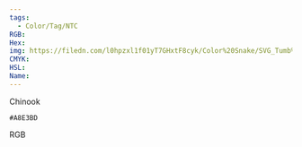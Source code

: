 ```yaml
---
tags:
  - Color/Tag/NTC
RGB:
Hex:
img: https://filedn.com/l0hpzxl1f01yT7GHxtF8cyk/Color%20Snake/SVG_Tumb%20Mass%20No%20Name/A8E3BD.svg
CMYK:
HSL:
Name:
---
```

Chinook
```palette
#A8E3BD
```
RGB
